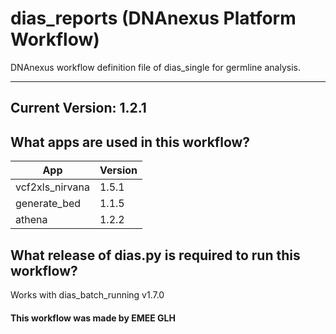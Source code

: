 # dias_reports (DNAnexus Platform Workflow)
DNAnexus workflow definition file of dias_single for germline analysis.

-------

## Current Version: 1.2.1

## What apps are used in this workflow?

|  App 	| Version  	|
|---	|---	|
|vcf2xls_nirvana    |1.5.1|
|generate_bed       |1.1.5|
|athena             |1.2.2|



## What release of dias.py is required to run this workflow?

Works with dias_batch_running v1.7.0



#### This workflow was made by EMEE GLH
